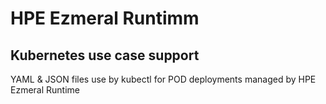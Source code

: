 # HPE Ezmeral Runtimm
## Kubernetes use case support

YAML & JSON files use by kubectl for POD deployments managed by HPE Ezmeral Runtime
